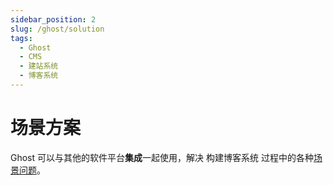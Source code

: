 ```yaml
---
sidebar_position: 2
slug: /ghost/solution
tags:
  - Ghost
  - CMS
  - 建站系统
  - 博客系统
---
```


# 场景方案

Ghost 可以与其他的软件平台**集成**一起使用，解决 构建博客系统 过程中的各种[场景问题](https://ghost.org/integrations/)。


